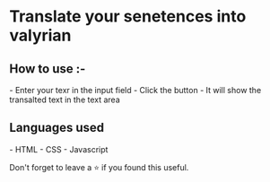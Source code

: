 <h1>
    Translate your senetences into valyrian
</h1>
<h2>
    How to use :-
</h2>
- Enter your texr in the input field
- Click the button
- It will show the transalted text in the text area
<h2>
    Languages used
</h2>
- HTML
- CSS
- Javascript

<br />

Don't forget to leave a ⭐ if you found this useful.
